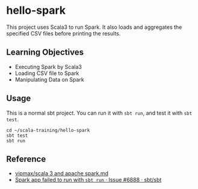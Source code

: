 # hello-spark  

This project uses Scala3 to run Spark. It also loads and aggregates the specified CSV files before printing the results.

## Learning Objectives

* Executing Spark by Scala3
* Loading CSV file to Spark
* Manipulating Data on Spark

## Usage

This is a normal sbt project. You can run it with `sbt run`, and test it with `sbt test`.

```
cd ~/scala-training/hello-spark
sbt test
sbt run
```

## Reference  
* [vipmax/scala 3 and apache spark.md](https://gist.github.com/vipmax/0a6cb395ef82c277e323af967daf297d)  
* [Spark app failed to run with `sbt run` · Issue #6888 · sbt/sbt](https://github.com/sbt/sbt/issues/6888#issuecomment-1176377545)

